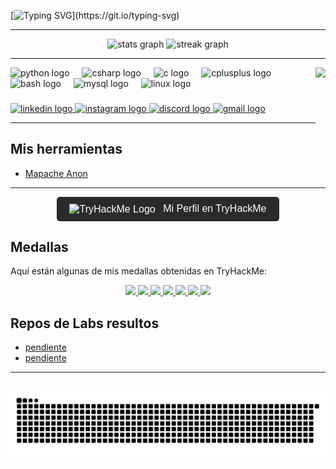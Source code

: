 [![Typing SVG](https://readme-typing-svg.herokuapp.com?font=Hack&color=%239315B7&lines=Hola+%F0%9F%91%8B+Soy+Sergio+Ignacio+Martorell.)](https://git.io/typing-svg)

---

<div align="center">
  <img src="https://github-readme-stats.vercel.app/api?username=Marto-EndPoint&hide_title=false&hide_rank=false&show_icons=true&include_all_commits=true&count_private=true&disable_animations=false&theme=dark&locale=es&hide_border=false" height="150" alt="stats graph" />
  <img src="https://streak-stats.demolab.com?user=Marto-EndPoint&locale=es&mode=daily&theme=dark&hide_border=false&border_radius=5" height="150" alt="streak graph" />
</div>

---

<img align="right" height="150" src="https://media1.tenor.com/m/ZAMoMuQgf9UAAAAd/mapache-pedro.gif"  />

<div align="left">
  <img src="https://cdn.jsdelivr.net/gh/devicons/devicon/icons/python/python-original.svg" height="65" alt="python logo" />
  <img width="12" />
  <img src="https://cdn.jsdelivr.net/gh/devicons/devicon/icons/csharp/csharp-original.svg" height="65" alt="csharp logo" />
  <img width="12" />
  <img src="https://cdn.jsdelivr.net/gh/devicons/devicon/icons/c/c-original.svg" height="65" alt="c logo" />
  <img width="12" />
  <img src="https://cdn.jsdelivr.net/gh/devicons/devicon/icons/cplusplus/cplusplus-original.svg" height="65" alt="cplusplus logo" />
  <img width="12" />
  <img src="https://cdn.jsdelivr.net/gh/devicons/devicon/icons/bash/bash-original.svg" height="65" alt="bash logo" />
  <img width="12" />
  <img src="https://cdn.jsdelivr.net/gh/devicons/devicon/icons/mysql/mysql-original.svg" height="65" alt="mysql logo" />
  <img width="12" />
  <img src="https://cdn.jsdelivr.net/gh/devicons/devicon/icons/linux/linux-original.svg" height="65" alt="linux logo" />
</div>

###

<div align="left">
  <a href="https://www.linkedin.com/in/sergio-ignacio-martorell" target="_blank">
    <img src="https://img.shields.io/static/v1?message=LinkedIn&logo=linkedin&label=&color=0077B5&logoColor=white&labelColor=&style=for-the-badge" height="35" alt="linkedin logo" />
  </a>
  <a href="https://www.instagram.com/ignacio_martorell.20" target="_blank">
    <img src="https://img.shields.io/static/v1?message=Instagram&logo=instagram&label=&color=E4405F&logoColor=white&labelColor=&style=for-the-badge" height="35" alt="instagram logo" />
  </a>
  <a href="https://discord.com/users/martorell" target="_blank">
    <img src="https://img.shields.io/static/v1?message=Discord&logo=discord&label=&color=7289DA&logoColor=white&labelColor=&style=for-the-badge" height="35" alt="discord logo" />
  </a>
  <a href="javascript:void(0);" onclick="window.location.href='mailto:marto.endpoint@gmail.com';">
    <img src="https://img.shields.io/static/v1?message=Gmail&logo=gmail&label=&color=D14836&logoColor=white&labelColor=&style=for-the-badge" height="35" alt="gmail logo" />
  </a>
</div>

---

## Mis herramientas

- [Mapache Anon](https://github.com/Marto-EndPoint/mapache-anon)


---
  
<div align="center">
  <a href="https://tryhackme.com/p/marto.endpoint" target="_blank">
    <button style="background-color: #2A2A2A; color: white; border: none; padding: 10px 20px; font-size: 16px; cursor: pointer; border-radius: 5px;">
      <img src="https://tryhackme.com/favicon.ico" alt="TryHackMe Logo" style="width: 30px; vertical-align: middle; margin-right: 8px;">
      Mi Perfil en TryHackMe
    </button>
  </a>
</div>

## Medallas

Aquí están algunas de mis medallas obtenidas en TryHackMe:

<div align="center">
  <a href="https://tryhackme.com/marto.endpoint/badges/first-4-rooms">
    <img src="https://assets.tryhackme.com/img/badges/firstfour.svg" width="100" />
  </a>
  <a href="https://tryhackme.com/marto.endpoint/badges/terminaled">
    <img src="https://assets.tryhackme.com/img/badges/linux.svg" width="100" />
  </a>
  <a href="https://tryhackme.com/marto.endpoint/badges/security-awareness">
    <img src="https://assets.tryhackme.com/img/badges/securityawareness.svg" width="100" />
  </a>
  <a href="https://tryhackme.com/marto.endpoint/badges/web-fund">
    <img src="https://assets.tryhackme.com/img/badges/webbed.svg" width="100" />
  </a>
  <a href="https://tryhackme.com/marto.endpoint/badges/world-wide-web">
    <img src="https://assets.tryhackme.com/img/badges/howthewebworks.svg" width="100" />
  </a>
  <a href="https://tryhackme.com/marto.endpoint/badges/intro-to-security-engineering">
    <img src="https://assets.tryhackme.com/img/badges/introtosecurityengineering.svg" width="100" />
  </a>
  <a href="https://tryhackme.com/marto.endpoint/badges/ohsint">
    <img src="https://assets.tryhackme.com/img/badges/ohsint.svg" width="100" />
  </a>
</div>

## Repos de Labs resultos

- [pendiente]()
- [pendiente]()

---

<br clear="both">

<div align="center">
  <img src="https://raw.githubusercontent.com/Marto-EndPoint/Marto-EndPoint/output/snake.svg" alt="Snake animation" />
</div>

###

